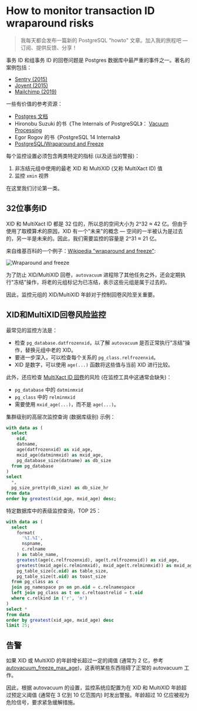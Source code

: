 # How to monitor transaction ID wraparound risks

> 我每天都会发布一篇新的 PostgreSQL "howto" 文章。加入我的旅程吧 — 订阅、提供反馈、分享！

事务 ID 和组事务 ID 的回卷问题是 Postgres 数据库中最严重的事件之一。著名的案例包括：

- [Sentry (2015)](https://blog.sentry.io/transaction-id-wraparound-in-postgres/)
- [Joyent (2015)](https://tritondatacenter.com/blog/manta-postmortem-7-27-2015)
- [Mailchimp (2019)](https://mailchimp.com/what-we-learned-from-the-recent-mandrill-outage/)

一些有价值的参考资源：

- [Postgres 文档](https://postgresql.org/docs/current/routine-vacuuming.html#VACUUM-FOR-WRAPAROUND)
- Hironobu Suzuki 的书《The Internals of PostgreSQL》： [Vacuum Processing](https://interdb.jp/pg/pgsql06.html)
- Egor Rogov 的书《PostgreSQL 14 Internals》
- [PostgreSQL/Wraparound and Freeze](https://en.wikibooks.org/wiki/PostgreSQL/Wraparound_and_Freeze)

每个监控设置必须包含两类特定的指标 (以及适当的警报)：

1. 非冻结元组中使用的最老 XID 和 MultiXID (又称 MultiXact ID) 值
2. 监控 `xmin` 视界

在这里我们讨论第一类。

## 32位事务ID

XID 和 MultiXact ID 都是 32 位的，所以总的空间大小为 2^32 ≈ 42 亿。但由于使用了取模算术的原因，XID 有一个"未来"的概念 — 空间的一半被认为是过去的，另一半是未来的。因此，我们需要监控的容量是 2^31 ≈ 21 亿。

来自维基百科的一个例子：[Wikipedia "wraparound and freeze"](https://en.wikibooks.org/wiki/PostgreSQL/Wraparound_and_Freeze):

![Wraparound and freeze](https://gitlab.com/postgres-ai/postgresql-consulting/postgres-howtos/-/raw/main/files/0044_wraparound_and_freeze.jpg)

为了防止 XID/MultiXID 回卷，`autovacuum` 进程除了其他任务之外，还会定期执行"冻结"操作，将老的元组标记为已冻结，表示这些元组是属于过去的。

因此，监控元组的 XID/MultiXID 年龄对于控制回卷风险至关重要。

## XID和MultiXID回卷风险监控

最常见的监控方法是：

- 检查 `pg_database.datfrozenxid`，以了解 `autovacuum` 是否正常执行"冻结"操作，替换元组中老的 XID。
- 要进一步深入，可以检查每个关系的 `pg_class.relfrozenxid`。
- XID 是数字，可以使用 `age(...)` 函数将这些值与当前 XID 进行比较。

此外，还应检查 [MultiXact ID 回卷](https://www.postgresql.org/docs/current/routine-vacuuming.html#VACUUM-FOR-MULTIXACT-WRAPAROUND)的风险 (在监控工具中这通常会缺失)：

- `pg_database` 中的 `datminmxid`
- `pg_class` 中的 `relminmxid`
- 需要使用 `mxid_age(...)`，而不是 `age(...)`。

集群级别的高层次监控查询 (数据库级别) 示例：

```sql
with data as (
  select
    oid,
    datname,
    age(datfrozenxid) as xid_age,
    mxid_age(datminmxid) as mxid_age,
    pg_database_size(datname) as db_size
  from pg_database
)
select
  *,
  pg_size_pretty(db_size) as db_size_hr
from data
order by greatest(xid_age, mxid_age) desc;
```

特定数据库中的表级监控查询，TOP 25：

```sql
with data as (
  select
    format(
      '%I.%I',
      nspname,
      c.relname
    ) as table_name,
    greatest(age(c.relfrozenxid), age(t.relfrozenxid)) as xid_age,
    greatest(mxid_age(c.relminmxid), mxid_age(t.relminmxid)) as mxid_age,
    pg_table_size(c.oid) as table_size,
    pg_table_size(t.oid) as toast_size
  from pg_class as c
  join pg_namespace pn on pn.oid = c.relnamespace
  left join pg_class as t on c.reltoastrelid = t.oid
  where c.relkind in ('r', 'm')
)
select *
from data
order by greatest(xid_age, mxid_age) desc
limit 25;
```

## 告警

如果 XID 或 MultiXID 的年龄增长超过一定的阈值 (通常为 2 亿，参考 [autovacuum_freeze_max_age](https://postgresqlco.nf/doc/en/param/autovacuum_freeze_max_age/))，这表明某些东西阻碍了正常的 autovacuum 工作。

因此，根据 autovacuum 的设置，监控系统应配置为在 XID 和 MultiXID 年龄超过预定义阈值 (通常在 3 亿到 10 亿范围内) 时发出警报。年龄超过 10 亿应被视为危险信号，要求紧急缓解措施。